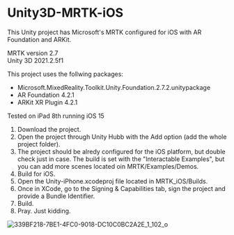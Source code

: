 # Unity3D-MRTK-iOS
This Unity project has Microsoft's MRTK configured for iOS with AR Foundation and ARKit. 

MRTK version 2.7<br>
Unity 3D 2021.2.5f1<br>

This project uses the follwing packages: 

* Microsoft.MixedReality.Toolkit.Unity.Foundation.2.7.2.unitypackage 
* AR Foundation 4.2.1
* ARKit XR Plugin 4.2.1

Tested on iPad 8th running iOS 15

1. Download the project. <br>
2. Open the project through Unity Hubb with the Add option (add the whole project folder). <br>
3. The project should be alredy configured for the iOS platform, but double check just in case. The build is set with the "Interactable Examples", but you can add more scenes located oin MRTK/Examples/Demos.<br>
4. Build for iOS. 
5. Open the Unity-iPhone.xcodeproj file located in MRTK_iOS/Builds. 
6. Once in XCode, go to the Signing & Capabilities tab, sign the project and provide a Bundle Identifier. 
7. Build.
8. Pray. Just kidding. 
 
 
 ![339BF218-7BE1-4FC0-9018-DC10C0BC2A2E_1_102_o](https://user-images.githubusercontent.com/20259098/145656851-7d49bf59-daf5-4e65-b204-7571188fe7cd.jpeg)


